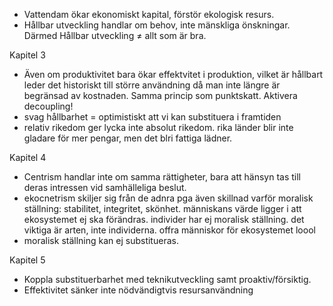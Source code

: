 * Vattendam ökar ekonomiskt kapital, förstör ekologisk resurs.
* Hållbar utveckling handlar om behov, inte mänskliga önskningar. Därmed Hållbar utveckling $\neq$ allt som är bra.



Kapitel 3
* Även om produktivitet bara ökar effektvitet i produktion, vilket är hållbart leder det historiskt till större användning då man inte längre är begränsad av kostnaden. Samma princip som punktskatt. Aktivera decoupling!
* svag hållbarhet = optimistiskt att vi kan substituera i framtiden
* relativ rikedom ger lycka inte absolut rikedom. rika länder blir inte gladare för mer pengar, men det blri fattiga lädner.

Kapitel 4
- Centrism handlar inte om samma rättigheter, bara att hänsyn tas till deras intressen vid samhälleliga beslut.
- ekocnetrism skiljer sig från de adnra pga även skillnad varför moralisk ställning: stabilitet, integritet, skönhet. människans värde ligger i att ekosystemet ej ska förändras. individer har ej moralisk ställning. det viktiga är arten, inte individerna. offra människor för ekosystemet loool
- moralisk ställning kan ej substitueras.

Kapitel 5
- Koppla substituerbarhet med teknikutveckling samt proaktiv/försiktig.
- Effektivitet sänker inte nödvändigtvis resursanvändning
